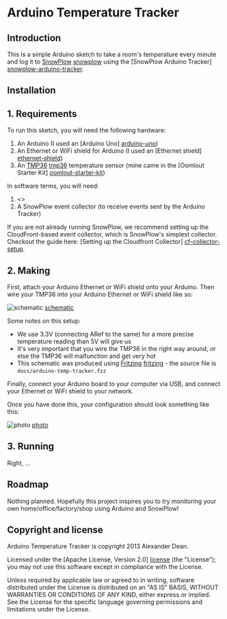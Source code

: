 # Arduino Temperature Tracker

## Introduction

This is a simple Arduino sketch to take a room's temperature every minute and log it to [SnowPlow] [snowplow] using the [SnowPlow Arduino Tracker] [snowplow-arduino-tracker].

## Installation

## 1. Requirements

To run this sketch, you will need the following hardware:

1. An Arduino (I used an [Arduino Uno] [arduino-uno])
2. An Ethernet or WiFi shield for Arduino (I used an [Ethernet shield] [ethernet-shield])
3. An [TMP36] [tmp36] temperature sensor (mine came in the [Oomlout Starter Kit] [oomlout-starter-kit])

In software terms, you will need:

1. <<Something about SnowPlow library>>
2. A SnowPlow event collector (to receive events sent by the Arduino Tracker)

If you are not already running SnowPlow, we recommend setting up the CloudFront-based event collector, which is SnowPlow's simplest collector. Checkout the guide here: [Setting up the Cloudfront Collector] [cf-collector-setup]. 

## 2. Making

First, attach your Arduino Ethernet or WiFi shield onto your Arduino. Then wire your TMP36 into your Arduino Ethernet or WiFi shield like so:

![schematic] [schematic]

Some notes on this setup:

* We use 3.3V (connecting ARef to the same) for a more precise temperature reading than 5V will give us
* It's very important that you wire the TMP36 in the right way around, or else the TMP36 will malfunction and get very hot
* This schematic was produced using [Fritzing] [fritzing] - the source file is `docs/arduino-temp-tracker.fzz`

Finally, connect your Arduino board to your computer via USB, and connect your Ethernet or WiFi shield to your network.

Once you have done this, your configuration should look something like this:

![photo] [photo]

## 3. Running

Right, ...

## Roadmap

Nothing planned. Hopefully this project inspires you to try monitoring your own home/office/factory/shop using Arduino and SnowPlow!

## Copyright and license

Arduino Temperature Tracker is copyright 2013 Alexander Dean.

Licensed under the [Apache License, Version 2.0] [license] (the "License");
you may not use this software except in compliance with the License.

Unless required by applicable law or agreed to in writing, software
distributed under the License is distributed on an "AS IS" BASIS,
WITHOUT WARRANTIES OR CONDITIONS OF ANY KIND, either express or implied.
See the License for the specific language governing permissions and
limitations under the License.

[snowplow]: http://snowplowanalytics.com/
[snowplow-arduino-tracker]: https://github.com/snowplow/snowplow-arduino-tracker

[arduino-uno]: http://arduino.cc/en/Main/arduinoBoardUno
[ethernet-shield]: http://arduino.cc/en/Main/ArduinoEthernetShield
[tmp36]: http://adafruit.com/products/165
[oomlout-starter-kit]: http://oomlout.co.uk/starter-kit-for-arduino-ardx-p-183.html

[schematic]: https://raw.github.com/alexanderdean/arduino-temp-tracker/master/docs/arduino-temp-tracker.png
[fritzing]: http://fritzing.org/download/
[photo]: xxx

[cf-collector-setup]: https://github.com/snowplow/snowplow/wiki/setting-up-the-cloudfront-collector

[license]: http://www.apache.org/licenses/LICENSE-2.0
